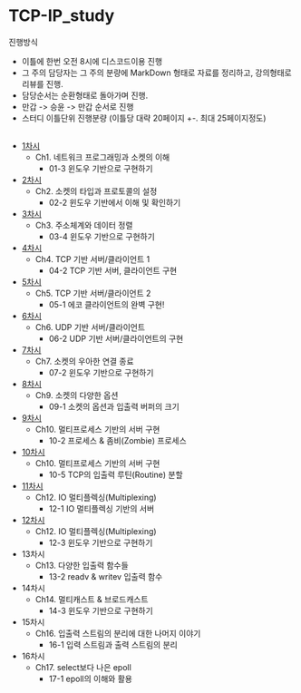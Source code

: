 # TCP-IP_study

진행방식
- 이틀에 한번 오전 8시에 디스코드이용 진행
- 그 주의 담당자는 그 주의 분량에 MarkDown 형태로 자료를 정리하고, 강의형태로 리뷰를 진행.
- 담당순서는 순환형태로 돌아가며 진행.
- 만갑 -> 승윤 -> 만갑 순서로 진행
- 스터디 이틀단위 진행분량 (이틀당 대략 20페이지 +-. 최대 25페이지정도)


## 

- [1차시](https://github.com/sy1909/TCP-IP_study/issues/2)
  - Ch1. 네트워크 프로그래밍과 소켓의 이해
    - 01-3 윈도우 기반으로 구현하기
- [2차시](https://github.com/sy1909/TCP-IP_study/issues/3)
  - Ch2. 소켓의 타입과 프로토콜의 설정
    - 02-2 윈도우 기반에서 이해 및 확인하기
- [3차시](https://github.com/sy1909/TCP-IP_study/issues/4)
  - Ch3. 주소체계와 데이터 정렬
    - 03-4 윈도우 기반으로 구현하기
- [4차시](https://github.com/sy1909/TCP-IP_study/issues/5)
  - Ch4. TCP 기반 서버/클라이언트 1
    - 04-2 TCP 기반 서버, 클라이언트 구현
- [5차시](https://github.com/sy1909/TCP-IP_study/issues/6)
  - Ch5. TCP 기반 서버/클라이언트 2
    - 05-1 에코 클라이언트의 완벽 구현!
- [6차시](https://github.com/sy1909/TCP-IP_study/issues/7)
  - Ch6. UDP 기반 서버/클라이언트
    - 06-2 UDP 기반 서버/클라이언트의 구현
- [7차시](https://github.com/sy1909/TCP-IP_study/issues/8)
  - Ch7. 소켓의 우아한 연결 종료
    - 07-2 윈도우 기반으로 구현하기
- [8차시](https://github.com/sy1909/TCP-IP_study/issues/9)
  - Ch9. 소켓의 다양한 옵션
    - 09-1 소켓의 옵션과 입출력 버퍼의 크기
- [9차시](https://github.com/sy1909/TCP-IP_study/issues/10)
  - Ch10. 멀티프로세스 기반의 서버 구현
    - 10-2 프로세스 & 좀비(Zombie) 프로세스
- [10차시](https://github.com/sy1909/TCP-IP_study/issues/11)
  - Ch10. 멀티프로세스 기반의 서버 구현
    - 10-5 TCP의 입출력 루틴(Routine) 분할
- [11차시](https://github.com/sy1909/TCP-IP_study/issues/12)
  - Ch12. IO 멀티플렉싱(Multiplexing)
    - 12-1 IO 멀티플렉싱 기반의 서버
- [12차시](https://github.com/sy1909/TCP-IP_study/issues/13)
  - Ch12. IO 멀티플렉싱(Multiplexing)
    - 12-3 윈도우 기반으로 구현하기
- 13차시
  - Ch13. 다양한 입출력 함수들
    - 13-2 readv & writev 입출력 함수
- 14차시
  - Ch14. 멀티캐스트 & 브로드캐스트
    - 14-3 윈도우 기반으로 구현하기
- 15차시
  - Ch16. 입출력 스트림의 분리에 대한 나머지 이야기
    - 16-1 입력 스트림과 출력 스트림의 분리
- 16차시
  - Ch17. select보다 나은 epoll
    - 17-1 epoll의 이해와 활용
